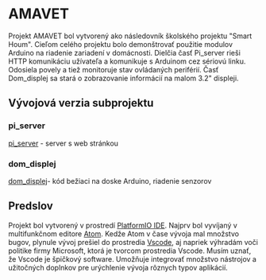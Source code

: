 # AMAVET

Projekt AMAVET bol vytvorený ako následovník školského projektu "Smart Houm". Cieľom celého projektu bolo demonštrovať použitie modulov Arduino na riadenie zariadení v domácnosti. Dielčia časť Pi_server rieši HTTP komunikáciu užívateľa a komunikuje s Arduinom cez sériovú linku. Odosiela povely a tiež monitoruje stav ovládaných periférií. Časť Dom_displej sa stará o zobrazovanie informácií na malom 3.2" displeji.

## Vývojová verzia subprojektu

 ### pi_server
[pi_server](https://github.com/risapav/pi_server) - server s web stránkou

 ### dom_displej 
[dom_displej](https://github.com/peterrisa/dom_displej)- kód bežiaci na doske Arduino, riadenie senzorov 

## Predslov
Projekt bol vytvorený v prostredí [PlatformIO IDE](https://platformio.org/). Najprv bol vyvíjaný v multifunkčnom editore [Atom](https://atom.io/). Kedže Atom v čase vývoja mal množstvo bugov, plynule vývoj prešiel do prostredia [Vscode](https://code.visualstudio.com/), aj napriek výhradám voči politike firmy Microsoft, ktorá je tvorcom prostredia Vscode. Musím uznať, že Vscode je špičkový software. Umožňuje integrovať množstvo nástrojov a užitočných doplnkov pre urýchlenie vývoja rôznych typov aplikácií.
